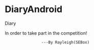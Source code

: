 DiaryAndroid
============

Diary

In order to take part in the competition!

                    ---By Rayleigh(SEBox)
